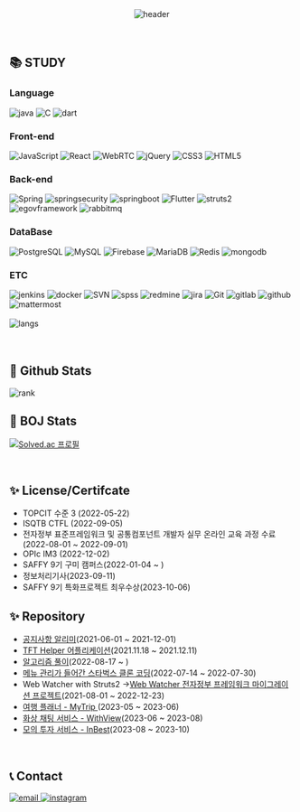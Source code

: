 <div align=center>
  <img alt="header" src="https://capsule-render.vercel.app/api?type=waving&color=auto&height=250&section=header&text=SuHyun%20Kim&fontSize=50">
</div>

<br>
<br>
<div align=left>
<h2>📚 STUDY</h2>
</div>
<div align=left>
  <h3>Language</h3>
  <img alt ="java" src="https://img.shields.io/badge/java-007396?style=for-the-badge&logo=Oracle&logoColor=white"> 
  <img alt="C" src ="https://img.shields.io/badge/C-A8B9CC.svg?&style=for-the-badge&logo=C&logoColor=white"/>
  <img alt="dart" src ="https://img.shields.io/badge/Dart-0175C2.svg?&style=for-the-badge&logo=Dart&logoColor=white"/>
</div>
<div align=left>
  <h3>Front-end</h3>
  <img alt="JavaScript" src ="https://img.shields.io/badge/JavaScript-F7DF1E.svg?&style=for-the-badge&logo=JavaScript&logoColor=white"/>
  <img alt="React" src ="https://img.shields.io/badge/React-61DAFB.svg?&style=for-the-badge&logo=React&logoColor=white"/>
  <img alt="WebRTC" src ="https://img.shields.io/badge/webrtc-333333.svg?&style=for-the-badge&logo=webrtc&logoColor=white"/>
  <img alt="jQuery" src ="https://img.shields.io/badge/jQuery-0769AD.svg?&style=for-the-badge&logo=jQuery&logoColor=white"/>
  <img alt="CSS3" src ="https://img.shields.io/badge/CSS3-1572B6.svg?&style=for-the-badge&logo=CSS3&logoColor=white"/>
  <img alt="HTML5" src ="https://img.shields.io/badge/HTML5-E34F26.svg?&style=for-the-badge&logo=HTML5&logoColor=white"/>
</div>
<div align=left>
  <h3>Back-end</h3>
  <img alt ="Spring" src="https://img.shields.io/badge/Spring-6DB33F?style=for-the-badge&logo=Spring&logoColor=white">
  <img alt ="springsecurity" src="https://img.shields.io/badge/springsecurity-6DB33F?style=for-the-badge&logo=springsecurity&logoColor=white">
  <img alt ="springboot" src="https://img.shields.io/badge/springboot-6DB33F?style=for-the-badge&logo=springboot&logoColor=white">
  <img alt ="Flutter" src="https://img.shields.io/badge/Flutter-02569B?style=for-the-badge&logo=Flutter&logoColor=white">
  <img alt ="struts2" src="https://img.shields.io/badge/struts2-D22128?style=for-the-badge&logo=Apache&logoColor=white"> 
  <img alt ="egovframework" src="https://img.shields.io/badge/egovframework-007396?style=for-the-badge&logo=egovframework&logoColor=white">
  <img alt ="rabbitmq" src="https://img.shields.io/badge/rabbitmq-FF6600?style=for-the-badge&logo=rabbitmq&logoColor=white">
</div>
<div align=left>
  <h3>DataBase</h3>
  <img alt ="PostgreSQL" src="https://img.shields.io/badge/PostgreSQL-169E1?style=for-the-badge&logo=PostgreSQL&logoColor=white"> 
  <img alt ="MySQL" src="https://img.shields.io/badge/MySQL-4479A1?style=for-the-badge&logo=MySQL&logoColor=white"> 
  <img alt ="Firebase" src="https://img.shields.io/badge/Firebase-FFCA28?style=for-the-badge&logo=Firebase&logoColor=white">
  <img alt ="MariaDB" src="https://img.shields.io/badge/MariaDB-003545?style=for-the-badge&logo=MariaDB&logoColor=white">
   <img alt ="Redis" src="https://img.shields.io/badge/redis-DC382D?style=for-the-badge&logo=Redis&logoColor=white">
     <img alt ="mongodb" src="https://img.shields.io/badge/mongodb-47A248?style=for-the-badge&logo=mongodb&logoColor=white"> 
</div>
<div align=left>
  <h3>ETC</h3>
  <img alt ="jenkins" src="https://img.shields.io/badge/jenkins-D24939?style=for-the-badge&logo=jenkins&logoColor=white">
  <img alt ="docker" src="https://img.shields.io/badge/docker-2496ED?style=for-the-badge&logo=docker&logoColor=white">
  <img alt ="SVN" src="https://img.shields.io/badge/Subversion-809CC9?style=for-the-badge&logo=Subversion&logoColor=white">
  <img alt ="spss" src="https://img.shields.io/badge/spss-052FAD?style=for-the-badge&logo=IBM&logoColor=white">
  <img alt ="redmine" src="https://img.shields.io/badge/redmine-B32024?style=for-the-badge&logo=redmine&logoColor=white">
  <img alt ="jira" src="https://img.shields.io/badge/jirasoftware-0052CC?style=for-the-badge&logo=jirasoftware&logoColor=white">
    <img alt ="Git" src="https://img.shields.io/badge/Git-F05032?style=for-the-badge&logo=Git&logoColor=white">
  <img alt ="gitlab" src="https://img.shields.io/badge/gitlab-FC6D26?style=for-the-badge&logo=gitlab&logoColor=white">
  <img alt ="github" src="https://img.shields.io/badge/github-181717?style=for-the-badge&logo=github&logoColor=white">
  <img alt ="mattermost" src="https://img.shields.io/badge/mattermost-0058CC?style=for-the-badge&logo=mattermost&logoColor=white">
  
</div>
<br>
<div align=left>
  <img alt ="langs" src="https://github-readme-stats.vercel.app/api/top-langs/?username=khnemu11&layout=compact">
<div>
<br>
<br>
<div align=left>
  <h2>👑 Github Stats</h2>
</div>
<div align=left>
  <img alt ="rank" src="https://github-readme-stats.vercel.app/api?username=khnemu11&theme=tokyonight">
  
</div>
<div align=left>
  <h2>👑 BOJ Stats</h2>
</div>
  
[![Solved.ac
프로필](http://mazassumnida.wtf/api/generate_badge?boj=khnemu)](https://solved.ac/khnemu)

<br>
  <div align=left>
  <h2>✨ License/Certifcate</h2>
    <ul>
    <li>TOPCIT 수준 3 (2022-05-22)</li>
    <li>ISQTB CTFL (2022-09-05)</li>
    <li>전자정부 표준프레임워크 및 공통컴포넌트 개발자 실무 온라인 교육 과정 수료(2022-08-01 ~ 2022-09-01)</li>
    <li>OPIc IM3 (2022-12-02)</li>
    <li>SAFFY 9기 구미 캠퍼스(2022-01-04 ~ )</li>
    <li>정보처리기사(2023-09-11)</li>
    <li>SAFFY 9기 특화프로젝트 최우수상(2023-10-06)</li>
    </ul>
</div>
<div align=left>
  <h2>✨ Repository </h2>
  <ul>
    <li><a href="https://github.com/gurcks8989/Crawling-info">공지사항 알리미</a>(2021-06-01 ~ 2021-12-01)</li>
    <li><a href="https://github.com/khnemu11/TFT-Helper">TFT Helper 어플리케이션</a>(2021.11.18 ~ 2021.12.11)</li>
    <li><a href="https://github.com/khnemu11/totalCodingTest">알고리즘 풀이</a>(2022-08-17 ~ )</li>
    <li><a href="https://github.com/khnemu11/starbucksCloneSpring">메뉴 관리가 들어간 스타벅스 클론 코딩</a>(2022-07-14 ~ 2022-07-30)</li>
    <li>Web Watcher with Struts2 -><a href="https://github.com/khnemu11/egovWebWatcherWtihcmmn">Web Watcher 전자정부 프레임워크 마이그레이션 프로젝트</a>(2021-08-01 ~ 2022-12-23)</li>
    <li><a href="https://github.com/khnemu11/MyTrip">여행 플래너 - MyTrip </a>(2023-05 ~ 2023-06)</li>
    <li><a href="https://github.com/khnemu11/withview">화상 채팅 서비스 - WithView</a>(2023-06 ~ 2023-08)</li>
    <li><a href="https://github.com/khnemu11/inbest">모의 투자 서비스 - InBest</a>(2023-08 ~ 2023-10)</li>
  </ul>
</div>
  <br>
  <div align=left>
  <h2>📞 Contact</h2>
</div>
<div align=left>
   <a href="mailto:khnemu11@gmail.com">
    <img alt ="email" src="https://img.shields.io/badge/email-EA4335?style=for-the-badge&logo=Gmail&logoColor=white">
  </a>
  <a href="https://www.instagram.com/suhyeon8277/">
    <img alt ="instagram" src="https://img.shields.io/badge/instagram-E4405F?style=for-the-badge&logo=Instagram&logoColor=white">
  </a>
</div>
